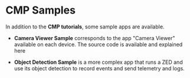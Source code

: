 # CMP Samples

In addition to the **CMP tutorials**, some sample apps are available.

- **Camera Viewer Sample** corresponds to the app "Camera Viewer" available on each device. The source code is available and explained here

- **Object Detection Sample** is a more complex app that runs a ZED and use its object detection to record events and send telemetry and logs.